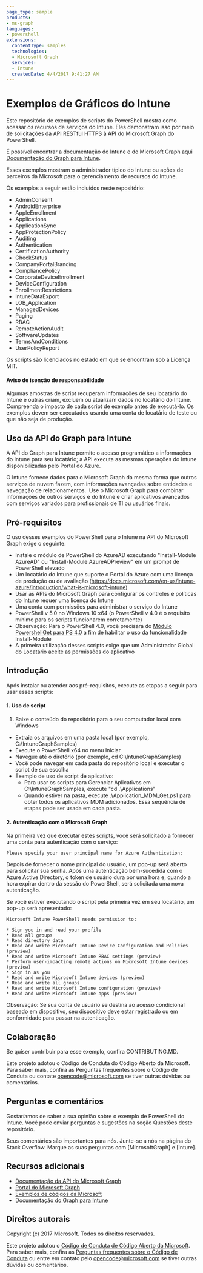 ```yaml
---
page_type: sample
products:
- ms-graph
languages:
- powershell
extensions:
  contentType: samples
  technologies:
  - Microsoft Graph 
  services:
  - Intune
  createdDate: 4/4/2017 9:41:27 AM
---
```

# Exemplos de Gráficos do Intune

Este repositório de exemplos de scripts do PowerShell mostra como acessar os recursos de serviços do Intune. Eles demonstram isso por meio de solicitações da API RESTful HTTPS à API do Microsoft Graph do PowerShell.

É possível encontrar a documentação do Intune e do Microsoft Graph aqui [Documentação do Graph para Intune](https://learn.microsoft.com/graph/api/resources/intune-graph-overview).

Esses exemplos mostram o administrador típico do Intune ou ações de parceiros da Microsoft para o gerenciamento de recursos do Intune.

Os exemplos a seguir estão incluídos neste repositório:
- AdminConsent
- AndroidEnterprise
- AppleEnrollment
- Applications
- ApplicationSync
- AppProtectionPolicy
- Auditing
- Authentication
- CertificationAuthority
- CheckStatus
- CompanyPortalBranding
- CompliancePolicy
- CorporateDeviceEnrollment
- DeviceConfiguration
- EnrollmentRestrictions
- IntuneDataExport
- LOB_Application
- ManagedDevices
- Paging
- RBAC
- RemoteActionAudit
- SoftwareUpdates
- TermsAndConditions
- UserPolicyReport

Os scripts são licenciados no estado em que se encontram sob a Licença MIT.

#### Aviso de isenção de responsabilidade
Algumas amostras de script recuperam informações de seu locatário do Intune e outras criam, excluem ou atualizam dados no locatário do Intune.  Compreenda o impacto de cada script de exemplo antes de executá-lo. Os exemplos devem ser executados usando uma conta de locatário de teste ou que não seja de produção. 

## Uso da API do Graph para Intune
A API do Graph para Intune permite o acesso programático a informações do Intune para seu locatário; a API executa as mesmas operações do Intune disponibilizadas pelo Portal do Azure.  

O Intune fornece dados para o Microsoft Graph da mesma forma que outros serviços de nuvem fazem, com informações avançadas sobre entidades e navegação de relacionamentos.  Use o Microsoft Graph para combinar informações de outros serviços e do Intune e criar aplicativos avançados com serviços variados para profissionais de TI ou usuários finais.     

## Pré-requisitos
O uso desses exemplos do PowerShell para o Intune na API do Microsoft Graph exige o seguinte:
* Instale o módulo de PowerShell do AzureAD executando "Install-Module AzureAD" ou "Install-Module AzureADPreview" em um prompt de PowerShell elevado
* Um locatário do Intune que suporte o Portal do Azure com uma licença de produção ou de avaliação (https://docs.microsoft.com/en-us/intune-azure/introduction/what-is-microsoft-intune)
* Usar as APIs do Microsoft Graph para configurar os controles e políticas do Intune requer uma licença do Intune
* Uma conta com permissões para administrar o serviço do Intune
* PowerShell v 5.0 no Windows 10 x64 (o PowerShell v 4.0 é o requisito mínimo para os scripts funcionarem corretamente)
* Observação: Para o PowerShell 4.0, você precisará do [Módulo PowershellGet para PS 4.0](https://www.microsoft.com/en-us/download/details.aspx?id=51451) a fim de habilitar o uso da funcionalidade Install-Module
* A primeira utilização desses scripts exige que um Administrador Global do Locatário aceite as permissões do aplicativo

## Introdução
Após instalar ou atender aos pré-requisitos, execute as etapas a seguir para usar esses scripts:

#### 1. Uso de script

1. Baixe o conteúdo do repositório para o seu computador local com Windows
* Extraia os arquivos em uma pasta local (por exemplo, C:\IntuneGraphSamples)
* Execute o PowerShell x64 no menu Iniciar
* Navegue até o diretório (por exemplo, cd C:\IntuneGraphSamples)
* Você pode navegar em cada pasta do repositório local e executar o script de sua escolha
* Exemplo de uso de script de aplicativo:
  * Para usar os scripts para Gerenciar Aplicativos em C:\IntuneGraphSamples, execute "cd .\Applications\"
  * Quando estiver na pasta, execute .\Application_MDM_Get.ps1
  para obter todos os aplicativos MDM adicionados. Essa sequência de etapas pode ser usada em cada pasta.

#### 2. Autenticação com o Microsoft Graph
Na primeira vez que executar estes scripts, você será solicitado a fornecer uma conta para autenticação com o serviço:
```
Please specify your user principal name for Azure Authentication:
```
Depois de fornecer o nome principal do usuário, um pop-up será aberto para solicitar sua senha. Após uma autenticação bem-sucedida com o Azure Active Directory, o token de usuário dura por uma hora e, quando a hora expirar dentro da sessão do PowerShell, será solicitada uma nova autenticação.

Se você estiver executando o script pela primeira vez em seu locatário, um pop-up será apresentado:

```
Microsoft Intune PowerShell needs permission to:

* Sign you in and read your profile
* Read all groups
* Read directory data
* Read and write Microsoft Intune Device Configuration and Policies (preview)
* Read and write Microsoft Intune RBAC settings (preview)
* Perform user-impacting remote actions on Microsoft Intune devices (preview)
* Sign in as you
* Read and write Microsoft Intune devices (preview)
* Read and write all groups
* Read and write Microsoft Intune configuration (preview)
* Read and write Microsoft Intune apps (preview)
```

Observação: Se sua conta de usuário se destina ao acesso condicional baseado em dispositivo, seu dispositivo deve estar registrado ou em conformidade para passar na autenticação.

## Colaboração

Se quiser contribuir para esse exemplo, confira CONTRIBUTING.MD.

Este projeto adotou o Código de Conduta do Código Aberto da Microsoft. Para saber mais, confira as Perguntas frequentes sobre o Código de Conduta ou contate opencode@microsoft.com se tiver outras dúvidas ou comentários.

## Perguntas e comentários

Gostaríamos de saber a sua opinião sobre o exemplo de PowerShell do Intune. Você pode enviar perguntas e sugestões na seção Questões deste repositório.

Seus comentários são importantes para nós. Junte-se a nós na página do Stack Overflow. Marque as suas perguntas com \[MicrosoftGraph] e \[Inture].


## Recursos adicionais
* [Documentação da API do Microsoft Graph](https://developer.microsoft.com/en-us/graph/docs)
* [Portal do Microsoft Graph](https://developer.microsoft.com/en-us/graph/graph-explorer)
* [Exemplos de códigos da Microsoft](https://developer.microsoft.com/en-us/graph/code-samples-and-sdks)
* [Documentação do Graph para Intune](https://learn.microsoft.com/graph/api/resources/intune-graph-overview)

## Direitos autorais
Copyright (c) 2017 Microsoft. Todos os direitos reservados.

Este projeto adotou o [Código de Conduta de Código Aberto da Microsoft](https://opensource.microsoft.com/codeofconduct/).  Para saber mais, confira as [Perguntas frequentes sobre o Código de Conduta](https://opensource.microsoft.com/codeofconduct/faq/) ou entre em contato pelo [opencode@microsoft.com](mailto:opencode@microsoft.com) se tiver outras dúvidas ou comentários.
